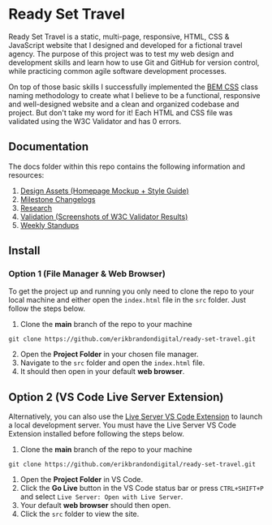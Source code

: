# Ready Set Travel

Ready Set Travel is a static, multi-page, responsive, HTML, CSS & JavaScript website that I designed and developed for a fictional travel agency. The purpose of this project was to test my web design and development skills and learn how to use Git and GitHub for version control, while practicing common agile software development processes. 

On top of those basic skills I successfully implemented the [BEM CSS](https://getbem.com) class naming methodology to create what I believe to be a functional, responsive and well-designed website and a clean and organized codebase and project. But don't take my word for it! Each HTML and CSS file was validated using the W3C Validator and has 0 errors.

## Documentation

The docs folder within this repo contains the following information and resources:

1. [Design Assets (Homepage Mockup + Style Guide)](docs/design-assets/)
2. [Milestone Changelogs](docs/milestones/)
3. [Research](docs/research/)
4. [Validation (Screenshots of W3C Validator Results)](docs/validation/)
5. [Weekly Standups](docs/weekly-standups/)

## Install

### Option 1 (File Manager & Web Browser)

To get the project up and running you only need to clone the repo to your local machine and either open the `index.html` file in the `src` folder. Just follow the steps below.

1. Clone the **main** branch of the repo to your machine

```
git clone https://github.com/erikbrandondigital/ready-set-travel.git
```

2. Open the **Project Folder** in your chosen file manager.
3. Navigate to the `src` folder and open the `index.html` file.
4. It should then open in your default **web browser**.

## Option 2 (VS Code Live Server Extension)

Alternatively, you can also use the [Live Server VS Code Extension](https://marketplace.visualstudio.com/items?itemName=ritwickdey.LiveServer) to launch a local development server. You must have the Live Server VS Code Extension installed before following the steps below.

1. Clone the **main** branch of the repo to your machine

```
git clone https://github.com/erikbrandondigital/ready-set-travel.git
```

1. Open the **Project Folder** in VS Code.
2. Click the **Go Live** button in the VS Code status bar or press `CTRL+SHIFT+P` and select `Live Server: Open with Live Server`.
3. Your default **web browser** should then open.
4. Click the `src` folder to view the site.
